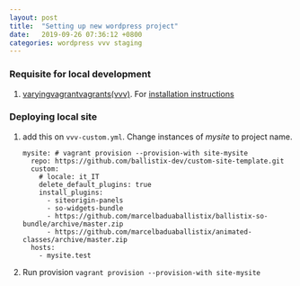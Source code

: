 ```yaml
---
layout: post
title:  "Setting up new wordpress project"
date:   2019-09-26 07:36:12 +0800
categories: wordpress vvv staging
---
```


### Requisite for local development

 1. [varyingvagrantvagrants(vvv)](https://varyingvagrantvagrants.org/). For [installation instructions](https://varyingvagrantvagrants.org/docs/en-US/installation/software-requirements/)
 
### Deploying local site

 1. add this on `vvv-custom.yml`. Change instances of *mysite* to project name.
 
        mysite: # vagrant provision --provision-with site-mysite
          repo: https://github.com/ballistix-dev/custom-site-template.git
          custom:
            # locale: it_IT
            delete_default_plugins: true
            install_plugins:
              - siteorigin-panels
              - so-widgets-bundle
              - https://github.com/marcelbaduaballistix/ballistix-so-bundle/archive/master.zip
              - https://github.com/marcelbaduaballistix/animated-classes/archive/master.zip
          hosts:
            - mysite.test
  
  2. Run provision `vagrant provision --provision-with site-mysite`
